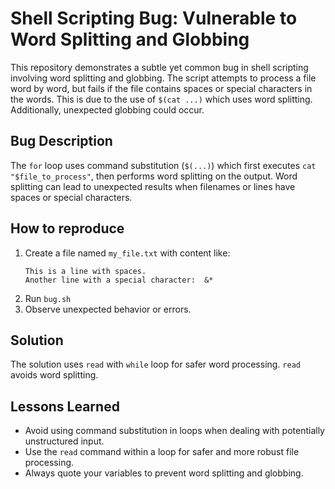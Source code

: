 # Shell Scripting Bug: Vulnerable to Word Splitting and Globbing

This repository demonstrates a subtle yet common bug in shell scripting involving word splitting and globbing.  The script attempts to process a file word by word, but fails if the file contains spaces or special characters in the words. This is due to the use of `$(cat ...)` which uses word splitting.  Additionally, unexpected globbing could occur.

## Bug Description
The `for` loop uses command substitution (`$(...)`) which first executes `cat "$file_to_process"`, then performs word splitting on the output.  Word splitting can lead to unexpected results when filenames or lines have spaces or special characters.

## How to reproduce
1. Create a file named `my_file.txt` with content like:
   ```
   This is a line with spaces.
   Another line with a special character:  &*
   ```
2. Run `bug.sh`
3. Observe unexpected behavior or errors.

## Solution
The solution uses `read` with `while` loop for safer word processing.  `read` avoids word splitting. 

## Lessons Learned
- Avoid using command substitution in loops when dealing with potentially unstructured input.
- Use the `read` command within a loop for safer and more robust file processing.
- Always quote your variables to prevent word splitting and globbing.